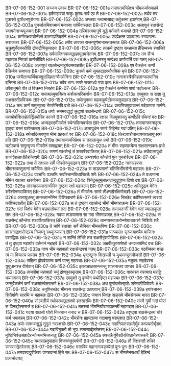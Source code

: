 BR-07-06-152-001  सञ्जय उवाच
BR-07-06-152-001a तमागतमभिप्रेक्ष्य भीमकर्माणमाहवे
BR-07-06-152-001c हर्षमाहारयां चक्रुः कुरवः सर्व एव ते
BR-07-06-152-002a तथैव तव पुत्रास्ते दुर्योधनपुरोगमाः
BR-07-06-152-002c अप्लवाः प्लवमासाद्य तर्तुकामा इवार्णवम्
BR-07-06-152-003a पुनर्जातमिवात्मानं मन्वानाः पार्थिवास्तदा
BR-07-06-152-003c अलायुधं राक्षसेन्द्रं स्वागतेनाभ्यपूजयन्
BR-07-06-152-004a तस्मिंस्त्वमानुषे युद्धे वर्तमाने भयावहे
BR-07-06-152-004c कर्णराक्षसयोर्नक्तं दारुणप्रतिदर्शने
BR-07-06-152-005a उपप्रैक्षन्त पाञ्चालाः स्मयमानाः सराजकाः
BR-07-06-152-005c तथैव तावका राजन्घूर्णमानास्ततस्ततः
BR-07-06-152-006a चुक्रुशुर्नेदमस्तीति द्रोणद्रौणिकृपादयः
BR-07-06-152-006c तत्कर्म दृष्ट्वा सम्भ्रान्ता हैडिम्बस्य रणाजिरे
BR-07-06-152-007a सर्वमाविग्नमभवद्धाहाभूतमचेतनम्
BR-07-06-152-007c तव सैन्यं महाराज निराशं कर्णजीविते
BR-07-06-152-008a दुर्योधनस्तु सम्प्रेक्ष्य कर्णमार्तिं परां गतम्
BR-07-06-152-008c अलायुधं राक्षसेन्द्रमाहूयेदमथाब्रवीत्
BR-07-06-152-009a एष वैकर्तनः कर्णो हैडिम्बेन समागतः
BR-07-06-152-009c कुरुते कर्म सुमहद्यदस्यौपयिकं मृधे
BR-07-06-152-010a पश्यैतान्पार्थिवाञ्शूरान्निहतान्भैमसेनिना
BR-07-06-152-010c नानाशस्त्रैरभिहतान्पादपानिव दन्तिना
BR-07-06-152-011a तवैष भागः समरे राजमध्ये मया कृतः
BR-07-06-152-011c तवैवानुमते वीर तं विक्रम्य निबर्हय
BR-07-06-152-012a पुरा वैकर्तनं कर्णमेष पापो घटोत्कचः
BR-07-06-152-012c मायाबलमुपाश्रित्य कर्शयत्यरिकर्शनः
BR-07-06-152-013a एवमुक्तः स राज्ञा तु राक्षसस्तीव्रविक्रमः
BR-07-06-152-013c तथेत्युक्त्वा महाबाहुर्घटोत्कचमुपाद्रवत्
BR-07-06-152-014a ततः कर्णं समुत्सृज्य भैमसेनिरपि प्रभो
BR-07-06-152-014c प्रत्यमित्रमुपायान्तं मर्दयामास मार्गणैः
BR-07-06-152-015a तयोः समभवद्युद्धं क्रुद्धयो राक्षसेन्द्रयोः
BR-07-06-152-015c मत्तयोर्वाशिताहेतोर्द्विपयोरिव कानने
BR-07-06-152-016a रक्षसा विप्रमुक्तस्तु कर्णोऽपि रथिनां वरः
BR-07-06-152-016c अभ्यद्रवद्भीमसेनं रथेनादित्यवर्चसा
BR-07-06-152-017a तमायान्तमनादृत्य दृष्ट्वा ग्रस्तं घटोत्कचम्
BR-07-06-152-017c अलायुधेन समरे सिंहेनेव गवां पतिम्
BR-07-06-152-018a रथेनादित्यवपुषा भीमः प्रहरतां वरः
BR-07-06-152-018c किरञ्शरौघान्प्रययावलायुधरथं प्रति
BR-07-06-152-019a तमायान्तमभिप्रेक्ष्य स तदालायुधः प्रभो
BR-07-06-152-019c घटोत्कचं समुत्सृज्य भीमसेनं समाह्वयत्
BR-07-06-152-020a तं भीमः सहसाभ्येत्य राक्षसान्तकरः प्रभो
BR-07-06-152-020c सगणं राक्षसेन्द्रं तं शरवर्षैरवाकिरत्
BR-07-06-152-021a तथैवालायुधो राजञ्शिलाधौतैरजिह्मगैः
BR-07-06-152-021c अभ्यवर्षत कौन्तेयं पुनः पुनररिंदमः
BR-07-06-152-022a तथा ते राक्षसाः सर्वे भीमसेनमुपाद्रवन्
BR-07-06-152-022c नानाप्रहरणा भीमास्त्वत्सुतानां जयैषिणः
BR-07-06-152-023a स ताड्यमानो बलिभिर्भीमसेनो महाबलः
BR-07-06-152-023c पञ्चभिः पञ्चभिः सर्वांस्तानविध्यच्छितैः शरैः
BR-07-06-152-024a ते वध्यमाना भीमेन राक्षसाः खरयोनयः
BR-07-06-152-024c विनेदुस्तुमुलान्नादान्दुद्रुवुश्च दिशो दश
BR-07-06-152-025a तांस्त्रास्यमानान्भीमेन दृष्ट्वा रक्षो महाबलम्
BR-07-06-152-025c अभिदुद्राव वेगेन शरैश्चैनमवाकिरत्
BR-07-06-152-026a तं भीमसेनः समरे तीक्ष्णाग्रैरक्षिणोच्छरैः
BR-07-06-152-026c अलायुधस्तु तानस्तान्भीमेन विशिखान्रणे
BR-07-06-152-026e चिच्छेद कांश्चित्समरे त्वरया कांश्चिदग्रहीत्
BR-07-06-152-027a स तं दृष्ट्वा राक्षसेन्द्रं भीमो भीमपराक्रमः
BR-07-06-152-027c गदां चिक्षेप वेगेन वज्रपातोपमां तदा
BR-07-06-152-028a तामापतन्तीं वेगेन गदां ज्वालाकुलां ततः
BR-07-06-152-028c गदया ताडयामास सा गदा भीममाव्रजत्
BR-07-06-152-029a स राक्षसेन्द्रं कौन्तेयः शरवर्षैरवाकिरत्
BR-07-06-152-029c तानप्यस्याकरोन्मोघान्राक्षसो निशितैः शरैः
BR-07-06-152-030a ते चापि राक्षसाः सर्वे सैनिका भीमरूपिणः
BR-07-06-152-030c शासनाद्राक्षसेन्द्रस्य निजघ्नू रथकुञ्जरान्
BR-07-06-152-031a पाञ्चालाः सृञ्जयाश्चैव वाजिनः परमद्विपाः
BR-07-06-152-031c न शान्तिं लेभिरे तत्र राक्षसैर्भृशपीडिताः
BR-07-06-152-032a तं तु दृष्ट्वा महाघोरं वर्तमानं महाहवे
BR-07-06-152-032c अब्रवीत्पुरुषश्रेष्ठो धनञ्जयमिदं वचः
BR-07-06-152-033a पश्य भीमं महाबाहो राक्षसेन्द्रवशं गतम्
BR-07-06-152-033c पदवीमस्य गच्छ त्वं मा विचारय पाण्डव
BR-07-06-152-034a धृष्टद्युम्नः शिखण्डी च युधामन्यूत्तमौजसौ
BR-07-06-152-034c सहिता द्रौपदेयाश्च कर्णं यान्तु महारथाः
BR-07-06-152-035a नकुलः सहदेवश्च युयुधानश्च वीर्यवान्
BR-07-06-152-035c इतरान्राक्षसान्घ्नन्तु शासनात्तव पाण्डव
BR-07-06-152-036a त्वमपीमां महाबाहो चमूं द्रोणपुरस्कृताम्
BR-07-06-152-036c वारयस्व नरव्याघ्र महद्धि भयमागतम्
BR-07-06-152-037a एवमुक्ते तु कृष्णेन यथोद्दिष्टा महारथाः
BR-07-06-152-037c जग्मुर्वैकर्तनं कर्णं राक्षसांश्चेतरान्रणे
BR-07-06-152-038a अथ पूर्णायतोत्सृष्टैः शरैराशीविषोपमैः
BR-07-06-152-038c धनुश्चिच्छेद भीमस्य राक्षसेन्द्रः प्रतापवान्
BR-07-06-152-039a हयांश्चास्य शितैर्बाणैः सारथिं च महाबलः
BR-07-06-152-039c जघान मिषतः सङ्ख्ये भीमसेनस्य भारत
BR-07-06-152-040a सोऽवतीर्य रथोपस्थाद्धताश्वो हतसारथिः
BR-07-06-152-040c तस्मै गुर्वीं गदां घोरां स विनद्योत्ससर्ज ह
BR-07-06-152-041a ततस्तां भीमनिर्घोषामापतन्तीं महागदाम्
BR-07-06-152-041c गदया राक्षसो घोरो निजघान ननाद च
BR-07-06-152-042a तद्दृष्ट्वा राक्षसेन्द्रस्य घोरं कर्म भयावहम्
BR-07-06-152-042c भीमसेनः प्रहृष्टात्मा गदामाशु परामृशत्
BR-07-06-152-043a तयोः समभवद्युद्धं तुमुलं नररक्षसोः
BR-07-06-152-043c गदानिपातसंह्रादैर्भुवं कम्पयतोर्भृशम्
BR-07-06-152-044a गदाविमुक्तौ तौ भूयः समासाद्येतरेतरम्
BR-07-06-152-044c मुष्टिभिर्वज्रसंह्रादैरन्योन्यमभिजघ्नतुः
BR-07-06-152-045a रथचक्रैर्युगैरक्षैरधिष्ठानैरुपस्करैः
BR-07-06-152-045c यथासन्नमुपादाय निजघ्नतुरमर्षणौ
BR-07-06-152-046a तौ विक्षरन्तौ रुधिरं समासाद्येतरेतरम्
BR-07-06-152-046c मत्ताविव महानागावकृष्येतां पुनः पुनः
BR-07-06-152-047a तमपश्यद्धृषीकेशः पाण्डवानां हिते रतः
BR-07-06-152-047c स भीमसेनरक्षार्थं हैडिम्बं प्रत्यचोदयत्

